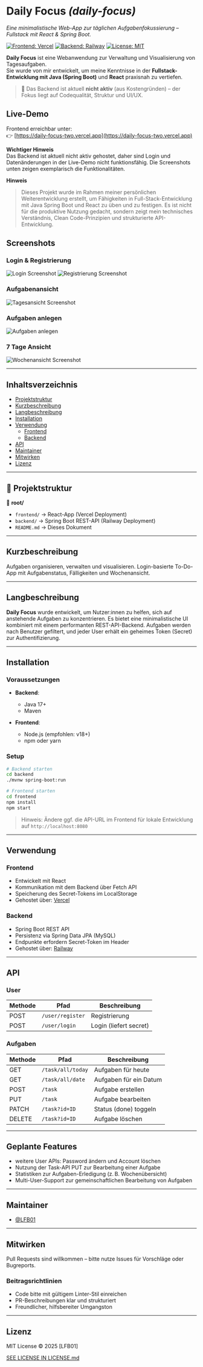 # Daily Focus _(daily-focus)_

_Eine minimalistische Web-App zur täglichen Aufgabenfokussierung – Fullstack mit React & Spring Boot._

[![Frontend: Vercel](https://img.shields.io/badge/frontend-vercel-blue)](https://vercel.com)
[![Backend: Railway](https://img.shields.io/badge/backend-railway-green)](https://railway.app)
[![License: MIT](https://img.shields.io/badge/license-MIT-yellow)](./LICENSE.md)

**Daily Focus** ist eine Webanwendung zur Verwaltung und Visualisierung von Tagesaufgaben.  
Sie wurde von mir entwickelt, um meine Kenntnisse in der **Fullstack-Entwicklung mit Java (Spring Boot)** und **React** praxisnah zu vertiefen.

> 🔧 Das Backend ist aktuell **nicht aktiv** (aus Kostengründen) – der Fokus liegt auf Codequalität, Struktur und UI/UX.

## Live-Demo

Frontend erreichbar unter:  
👉 [https://daily-focus-two.vercel.app](https://daily-focus-two.vercel.app)

**Wichtiger Hinweis**  
Das Backend ist aktuell nicht aktiv gehostet, daher sind Login und Datenänderungen in der Live-Demo nicht funktionsfähig. 
Die Screenshots unten zeigen exemplarisch die Funktionalitäten.

**Hinweis**
> Dieses Projekt wurde im Rahmen meiner persönlichen Weiterentwicklung erstellt, um Fähigkeiten in Full-Stack-Entwicklung mit Java Spring Boot und React zu üben und zu festigen. Es ist nicht für die produktive Nutzung gedacht, sondern zeigt mein technisches Verständnis, Clean Code-Prinzipien und strukturierte API-Entwicklung.

## Screenshots

### Login & Registrierung
![Login Screenshot](/assets/screenshot-login.png)
![Registrierung Screenshot](/assets/screenshot-register.png)
### Aufgabenansicht
![Tagesansicht Screenshot](/assets/screenshot-taskList.png)

### Aufgaben anlegen
![Aufgaben anlegen](/assets/screenshot-newTask.png) 

### 7 Tage Ansicht
![Wochenansicht Screenshot](/assets/screenshot-7days.png)

---

## Inhaltsverzeichnis

- [Projektstruktur](#projektstruktur)
- [Kurzbeschreibung](#kurzbeschreibung)
- [Langbeschreibung](#langbeschreibung)
- [Installation](#installation)
- [Verwendung](#verwendung)
  - [Frontend](#frontend)
  - [Backend](#backend)
- [API](#api)
- [Maintainer](#maintainer)
- [Mitwirken](#mitwirken)
- [Lizenz](#lizenz)

---

## 📁 Projektstruktur

📁 **root/**
- `frontend/` → React-App (Vercel Deployment)
- `backend/` → Spring Boot REST-API (Railway Deployment)
- `README.md` → Dieses Dokument

---

## Kurzbeschreibung

Aufgaben organisieren, verwalten und visualisieren. Login-basierte To-Do-App mit Aufgabenstatus, Fälligkeiten und Wochenansicht.

---

## Langbeschreibung

**Daily Focus** wurde entwickelt, um Nutzer:innen zu helfen, sich auf anstehende Aufgaben zu konzentrieren. Es bietet eine minimalistische UI kombiniert mit einem performanten REST-API-Backend. Aufgaben werden nach Benutzer gefiltert, und jeder User erhält ein geheimes Token (Secret) zur Authentifizierung.

---

## Installation

### Voraussetzungen

- **Backend**:
  - Java 17+
  - Maven

- **Frontend**:
  - Node.js (empfohlen: v18+)
  - npm oder yarn

### Setup

```bash
# Backend starten
cd backend
./mvnw spring-boot:run

# Frontend starten
cd frontend
npm install
npm start
```

> Hinweis: Ändere ggf. die API-URL im Frontend für lokale Entwicklung auf `http://localhost:8080`

---

## Verwendung

### Frontend

- Entwickelt mit React
- Kommunikation mit dem Backend über Fetch API
- Speicherung des Secret-Tokens im LocalStorage
- Gehostet über: [Vercel](https://vercel.com)

### Backend

- Spring Boot REST API
- Persistenz via Spring Data JPA (MySQL)
- Endpunkte erfordern Secret-Token im Header
- Gehostet über: [Railway](https://railway.app)

---

## API

### User

| Methode | Pfad             | Beschreibung          |
|--------|------------------|-----------------------|
| POST   | `/user/register` | Registrierung         |
| POST   | `/user/login`    | Login (liefert secret)|

### Aufgaben

| Methode | Pfad                   | Beschreibung              |
|---------|------------------------|---------------------------|
| GET     | `/task/all/today`      | Aufgaben für heute        |
| GET     | `/task/all/date`       | Aufgaben für ein Datum    |
| POST    | `/task`                | Aufgabe erstellen         |
| PUT     | `/task`                | Aufgabe bearbeiten        |
| PATCH   | `/task?id=ID`          | Status (done) toggeln     |
| DELETE  | `/task?id=ID`          | Aufgabe löschen           |

---
## Geplante Features

- weitere User APIs: Password ändern und Account löschen 
- Nutzung der Task-API PUT zur Bearbeitung einer Aufgabe
- Statistiken zur Aufgaben-Erledigung (z. B. Wochenübersicht)
- Multi-User-Support zur gemeinschaftlichen Bearbeitung von Aufgaben

---


## Maintainer

- [@LFB01](https://github.com/LFB01)

---

## Mitwirken

Pull Requests sind willkommen – bitte nutze Issues für Vorschläge oder Bugreports.

### Beitragsrichtlinien

- Code bitte mit gültigem Linter-Stil einreichen
- PR-Beschreibungen klar und strukturiert
- Freundlicher, hilfsbereiter Umgangston

---

## Lizenz

MIT License © 2025 [LFB01]

[SEE LICENSE IN LICENSE.md](./LICENSE)


